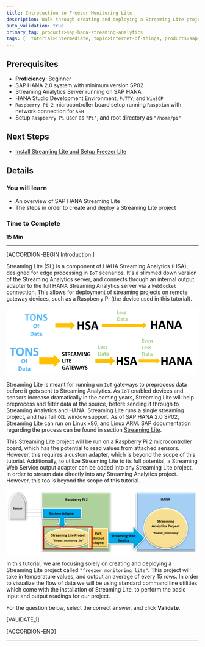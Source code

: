 ```yaml
---
title: Introduction to Freezer Monitoring Lite
description: Walk through creating and deploying a Streaming Lite project. 
auto_validation: true
primary_tag: products>sap-hana-streaming-analytics
tags: [  tutorial>intermediate, topic>internet-of-things, products>sap-hana-streaming-analytics, products>sap-hana\,-express-edition ]
---
```


## Prerequisites  
 - **Proficiency:** Beginner
 - SAP HANA 2.0 system with minimum version SP02
 - Streaming Analytics Server running on SAP HANA
 - HANA Studio Development Environment, `PuTTY`, and `WinSCP`
 - `Raspberry Pi 2` microcontroller board setup running `Raspbian` with network connection for `SSH`
 - Setup `Raspberry Pi` user as `"Pi"`, and root directory as `"/home/pi"`

## Next Steps
  - [Install Streaming Lite and Setup Freezer Lite](https://developers.sap.com/tutorials/hsa-streaming-lite-freezer-monitoring-part2.html)

## Details
### You will learn  
- An overview of SAP HANA Streaming Lite
- The steps in order to create and deploy a Streaming Lite project

### Time to Complete
**15 Min**

---

[ACCORDION-BEGIN [Introduction ](&nbsp;)]

Streaming Lite (SL) is a component of HAHA Streaming Analytics (HSA), designed for edge processing in `IoT` scenarios. It's a slimmed down version of the Streaming Analytics server, and connects through an internal output adapter to the full HANA Streaming Analytics server via a `WebSocket` connection. This allows for deployment of streaming projects on remote gateway devices, such as a Raspberry Pi (the device used in this tutorial).

![Streaming Lite Overview](StreamingLiteOverview.png)

Streaming Lite is meant for running on `IoT` gateways to preprocess data before it gets sent to Streaming Analytics. As `IoT` enabled devices and sensors increase dramatically in the coming years, Streaming Lite will help preprocess and filter data at the source, before sending it through to Streaming Analytics and HANA. Streaming Lite runs a single streaming project, and has full `CCL` window support. As of SAP HANA 2.0 SP02, Streaming Lite can run on Linux x86, and Linux ARM. SAP documentation regarding the process can be found in section [Streaming Lite](https://help.sap.com/viewer/f88d9ca095a64d56ba1b81d4cf5cdc50/1.0.12/en-US/6df3acf1ee9645418dff08f20c864a6a.html?q=streaming%20lite).


This Streaming Lite project will be run on a Raspberry Pi 2 microcontroller board, which has the potential to read values from attached sensors. However, this requires a custom adapter, which is beyond the scope of this tutorial. Additionally, to utilize Streaming Lite to its full potential, a Streaming Web Service output adapter can be added into any Streaming Lite project, in order to stream data directly into any Streaming Analytics project. However, this too is beyond the scope of this tutorial.

![Streaming Lite with Raspberry Pi](StreamingLiteWithRaspberryPi.png)


In this tutorial, we are focusing solely on creating and deploying a Streaming Lite project called `"freezer_monitoring_lite"`. This project will take in temperature values, and output an average of every 15 rows. In order to visualize the flow of data we will be using standard command line utilities which come with the installation of Streaming Lite, to perform the basic input and output readings for our project.

For the question below, select the correct answer, and click **Validate**.

[VALIDATE_1]

[ACCORDION-END]

---

